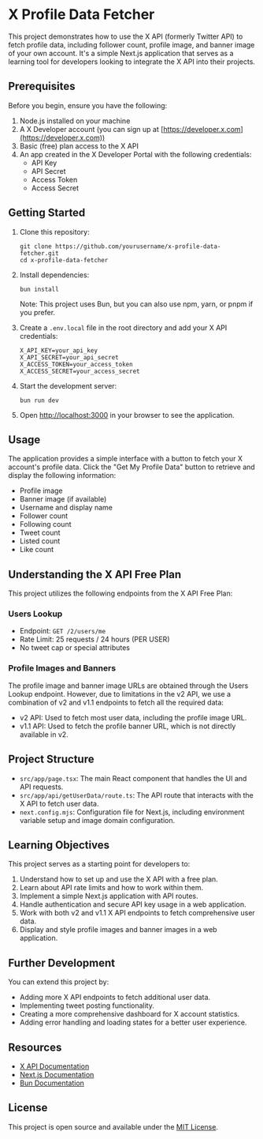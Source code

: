 # X Profile Data Fetcher

This project demonstrates how to use the X API (formerly Twitter API) to fetch profile data, including follower count, profile image, and banner image of your own account. It's a simple Next.js application that serves as a learning tool for developers looking to integrate the X API into their projects.

## Prerequisites

Before you begin, ensure you have the following:

1. Node.js installed on your machine
2. A X Developer account (you can sign up at [https://developer.x.com](https://developer.x.com))
3. Basic (free) plan access to the X API
4. An app created in the X Developer Portal with the following credentials:
   - API Key
   - API Secret
   - Access Token
   - Access Secret

## Getting Started

1. Clone this repository:
   ```
   git clone https://github.com/yourusername/x-profile-data-fetcher.git
   cd x-profile-data-fetcher
   ```

2. Install dependencies:
   ```
   bun install
   ```
   Note: This project uses Bun, but you can also use npm, yarn, or pnpm if you prefer.

3. Create a `.env.local` file in the root directory and add your X API credentials:
   ```
   X_API_KEY=your_api_key
   X_API_SECRET=your_api_secret
   X_ACCESS_TOKEN=your_access_token
   X_ACCESS_SECRET=your_access_secret
   ```

4. Start the development server:
   ```
   bun run dev
   ```

5. Open [http://localhost:3000](http://localhost:3000) in your browser to see the application.

## Usage

The application provides a simple interface with a button to fetch your X account's profile data. Click the "Get My Profile Data" button to retrieve and display the following information:

- Profile image
- Banner image (if available)
- Username and display name
- Follower count
- Following count
- Tweet count
- Listed count
- Like count

## Understanding the X API Free Plan

This project utilizes the following endpoints from the X API Free Plan:

### Users Lookup

- Endpoint: `GET /2/users/me`
- Rate Limit: 25 requests / 24 hours (PER USER)
- No tweet cap or special attributes

### Profile Images and Banners

The profile image and banner image URLs are obtained through the Users Lookup endpoint. However, due to limitations in the v2 API, we use a combination of v2 and v1.1 endpoints to fetch all the required data:

- v2 API: Used to fetch most user data, including the profile image URL.
- v1.1 API: Used to fetch the profile banner URL, which is not directly available in v2.

## Project Structure

- `src/app/page.tsx`: The main React component that handles the UI and API requests.
- `src/app/api/getUserData/route.ts`: The API route that interacts with the X API to fetch user data.
- `next.config.mjs`: Configuration file for Next.js, including environment variable setup and image domain configuration.

## Learning Objectives

This project serves as a starting point for developers to:

1. Understand how to set up and use the X API with a free plan.
2. Learn about API rate limits and how to work within them.
3. Implement a simple Next.js application with API routes.
4. Handle authentication and secure API key usage in a web application.
5. Work with both v2 and v1.1 X API endpoints to fetch comprehensive user data.
6. Display and style profile images and banner images in a web application.

## Further Development

You can extend this project by:

- Adding more X API endpoints to fetch additional user data.
- Implementing tweet posting functionality.
- Creating a more comprehensive dashboard for X account statistics.
- Adding error handling and loading states for a better user experience.

## Resources

- [X API Documentation](https://developer.x.com/en/docs)
- [Next.js Documentation](https://nextjs.org/docs)
- [Bun Documentation](https://bun.sh/docs)

## License

This project is open source and available under the [MIT License](LICENSE).
